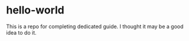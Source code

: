 # hello-world
This is a repo for completing dedicated guide. I thought it may be a good idea to do it.
